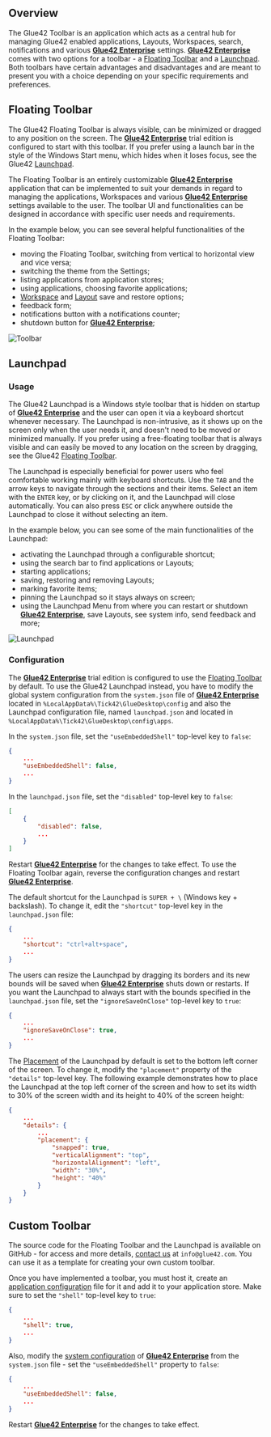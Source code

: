 ## Overview

The Glue42 Toolbar is an application which acts as a central hub for managing Glue42 enabled applications, Layouts, Workspaces, search, notifications and various [**Glue42 Enterprise**](https://glue42.com/enterprise/) settings. [**Glue42 Enterprise**](https://glue42.com/enterprise/) comes with two options for a toolbar - a [Floating Toolbar](#floating_toolbar) and a [Launchpad](#launchpad). Both toolbars have certain advantages and disadvantages and are meant to present you with a choice depending on your specific requirements and preferences.

## Floating Toolbar

<glue42 name="addClass" class="colorSection" element="p" text="Available since Glue42 Enterprise 3.9">

The Glue42 Floating Toolbar is always visible, can be minimized or dragged to any position on the screen. The [**Glue42 Enterprise**](https://glue42.com/enterprise/) trial edition is configured to start with this toolbar. If you prefer using a launch bar in the style of the Windows Start menu, which hides when it loses focus, see the Glue42 [Launchpad](#launchpad).

The Floating Toolbar is an entirely customizable [**Glue42 Enterprise**](https://glue42.com/enterprise/) application that can be implemented to suit your demands in regard to managing the applications, Workspaces and various [**Glue42 Enterprise**](https://glue42.com/enterprise/) settings available to the user. The toolbar UI and functionalities can be designed in accordance with specific user needs and requirements.

In the example below, you can see several helpful functionalities of the Floating Toolbar:

- moving the Floating Toolbar, switching from vertical to horizontal view and vice versa;
- switching the theme from the Settings;
- listing applications from application stores;
- using applications, choosing favorite applications;
- [Workspace](../windows/workspaces/overview/index.html) and [Layout](../windows/layouts/overview/index.html) save and restore options;
- feedback form;
- notifications button with a notifications counter;
- shutdown button for [**Glue42 Enterprise**](https://glue42.com/enterprise/);

![Toolbar](../../images/toolbar/floating-toolbar.gif)

## Launchpad

<glue42 name="addClass" class="colorSection" element="p" text="Available since Glue42 Enterprise 3.12">

### Usage

The Glue42 Launchpad is a Windows style toolbar that is hidden on startup of [**Glue42 Enterprise**](https://glue42.com/enterprise/) and the user can open it via a keyboard shortcut whenever necessary. The Launchpad is non-intrusive, as it shows up on the screen only when the user needs it, and doesn't need to be moved or minimized manually. If you prefer using a free-floating toolbar that is always visible and can easily be moved to any location on the screen by dragging, see the Glue42 [Floating Toolbar](#floating_toolbar).

The Launchpad is especially beneficial for power users who feel comfortable working mainly with keyboard shortcuts. Use the `TAB` and the arrow keys to navigate through the sections and their items. Select an item with the `ENTER` key, or by clicking on it, and the Launchpad will close automatically. You can also press `ESC` or click anywhere outside the Launchpad to close it without selecting an item.

In the example below, you can see some of the main functionalities of the Launchpad:

- activating the Launchpad through a configurable shortcut;
- using the search bar to find applications or Layouts;
- starting applications;
- saving, restoring and removing Layouts;
- marking favorite items;
- pinning the Launchpad so it stays always on screen;
- using the Launchpad Menu from where you can restart or shutdown [**Glue42 Enterprise**](https://glue42.com/enterprise/), save Layouts, see system info, send feedback and more;

![Launchpad](../../images/toolbar/launchpad.gif)

### Configuration

The [**Glue42 Enterprise**](https://glue42.com/enterprise/) trial edition is configured to use the [Floating Toolbar](#floating_toolbar) by default. To use the Glue42 Launchpad instead, you have to modify the global system configuration from the `system.json` file of [**Glue42 Enterprise**](https://glue42.com/enterprise/) located in `%LocalAppData%\Tick42\GlueDesktop\config` and also the Launchpad configuration file, named `launchpad.json` and located in `%LocalAppData%\Tick42\GlueDesktop\config\apps`.

In the `system.json` file, set the `"useEmbeddedShell"` top-level key to `false`:

```json
{
    ...
    "useEmbeddedShell": false,
    ...
}
```

In the `launchpad.json` file, set the `"disabled"` top-level key to `false`:

```json
[
    {
        "disabled": false,
        ...
    }
]
```

Restart [**Glue42 Enterprise**](https://glue42.com/enterprise/) for the changes to take effect. To use the Floating Toolbar again, reverse the configuration changes and restart [**Glue42 Enterprise**](https://glue42.com/enterprise/).

The default shortcut for the Launchpad is `SUPER + \` (Windows key + backslash). To change it, edit the `"shortcut"` top-level key in the `launchpad.json` file:

```json
{
    ...
    "shortcut": "ctrl+alt+space",
    ...
}
```

The users can resize the Launchpad by dragging its borders and its new bounds will be saved when [**Glue42 Enterprise**](https://glue42.com/enterprise/) shuts down or restarts. If you want the Launchpad to always start with the bounds specified in the `launchpad.json` file, set the `"ignoreSaveOnClose"` top-level key to `true`:

```json
{
    ...
    "ignoreSaveOnClose": true,
    ...
}
```

The [Placement](../windows/window-management/javascript/index.html#window_operations-placement) of the Launchpad by default is set to the bottom left corner of the screen. To change it, modify the `"placement"` property of the `"details"` top-level key. The following example demonstrates how to place the Launchpad at the top left corner of the screen and how to set its width to 30% of the screen width and its height to 40% of the screen height:

```json
{
    ...
    "details": {
        ...
        "placement": {
            "snapped": true,
            "verticalAlignment": "top",
            "horizontalAlignment": "left",
            "width": "30%",
            "height": "40%"
        }
    }
}
```

## Custom Toolbar

The source code for the Floating Toolbar and the Launchpad is available on GitHub - for access and more details, [contact us](https://glue42.com/contacts/) at `info@glue42.com`. You can use it as a template for creating your own custom toolbar.

Once you have implemented a toolbar, you must host it, create an [application configuration](../../developers/configuration/application/index.html#application_configuration) file for it and add it to your application store. Make sure to set the `"shell"` top-level key to `true`:

```json
{
    ...
    "shell": true,
    ...
}
```

Also, modify the [system configuration](../../developers/configuration/system/index.html) of [**Glue42 Enterprise**](https://glue42.com/enterprise/) from the `system.json` file - set the `"useEmbeddedShell"` property to `false`:

```json
{
    ...
    "useEmbeddedShell": false,
    ...
}
```

Restart [**Glue42 Enterprise**](https://glue42.com/enterprise/) for the changes to take effect.